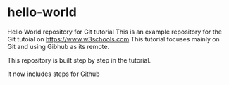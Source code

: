 # hello-world
Hello World repository for Git tutorial
This is an example repository for the Git tutoial on https://www.w3schools.com
This tutorial focuses mainly on Git and using Gibhub as its remote.

This repository is built step by step in the tutorial.

It now includes steps for Github

